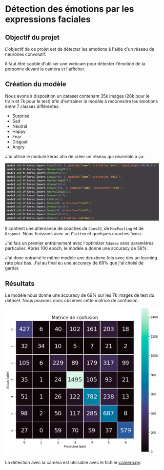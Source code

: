 # Détection des émotions par les expressions faciales

## Objectif du projet

L'objectif de ce projet est de détecter les émotions à l'aide d'un réseau de neurones convolutif.

Il faut être capble d'utiliser une webcam pour détecter l'émotion de la personne devant la caméra et l'afficher.

## Création du modèle

Nous avons à disposition un dataset contenant 35k images (28k pour le train et 7k pour le test) afin d'entrainer le modèle à reconnaitre les émotions entre 7 classes différentes:

- Surprise
- Sad
- Neutral
- Happy
- Fear
- Disgust
- Angry

J'ai utilisé le module keras afin de créer un réseau qui resemble à ça:

![reseau](resources/model.png)

Il contient une alternance de couches de ```Conv2D```, de ```MaxPooling``` et de ```Dropout```. Nous finissons avec un ```Flatten``` et quelques couches ```Dense```.

J'ai fais un premier entrainement avec l'optimizer ```Adamax``` sans paramètres particulier. Après 100 epoch, le modèle a donné une accuracy de 59%.

J'ai donc entrainé le même modèle une deuxième fois avec des un learning rate plus bas. J'ai au final eu une accuracy de 69% que j'ai choisi de garder.

## Résultats

Le modèle nous donne une accuracy de 69% sur les 7k images de test du dataset. Nous pouvons donc observer cette matrice de confusion.

![matrice](resources/matrice.png)

La détection avec la caméra est utilisable avec le fichier [camera.py](camera.py).